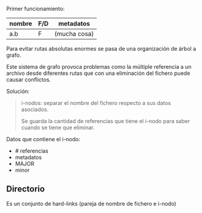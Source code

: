 Primer funcionamiento:

|nombre|F/D|metadatos|
|-|-|-|
|a.b|F|(mucha cosa)|

Para evitar rutas absolutas enormes se pasa de una organización de árbol a grafo.

Este sistema de grafo provoca problemas como la múltiple referencia a un archivo desde diferentes rutas que con una eliminación del fichero puede causar conflictos.

Solución:

> i-nodos: separar el nombre del fichero respecto a sus datos asociados.
>
> Se guarda la cantidad de referencias que tiene el i-nodo para saber cuando se tiene que eliminar.

Datos que contiene el i-nodo:

- \# referencias
- metadatos
- MAJOR
- minor

## Directorio

Es un conjunto de hard-links (pareja de nombre de fichero e i-nodo)